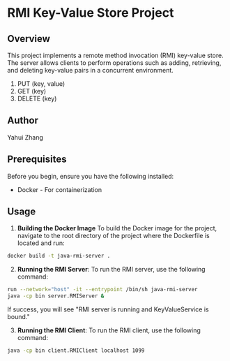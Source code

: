 # RMI Key-Value Store Project

## Overview

This project implements a remote method invocation (RMI) key-value store. The server allows clients to perform operations such as adding, retrieving, and deleting key-value pairs in a concurrent environment.

1. PUT (key, value)
2. GET (key)
3. DELETE (key)

## Author

Yahui Zhang

## Prerequisites

Before you begin, ensure you have the following installed:

- Docker - For containerization

## Usage

1. **Building the Docker Image**
   To build the Docker image for the project, navigate to the root directory of the project where the Dockerfile is located and run:

```bash
docker build -t java-rmi-server .
```

2. **Running the RMI Server**:
   To run the RMI server, use the following command:

```bash
run --network="host" -it --entrypoint /bin/sh java-rmi-server
java -cp bin server.RMIServer &
```

If success, you will see "RMI server is running and KeyValueService is bound."

3. **Running the RMI Client**:
   To run the RMI client, use the following command:

```bash
java -cp bin client.RMIClient localhost 1099
```
